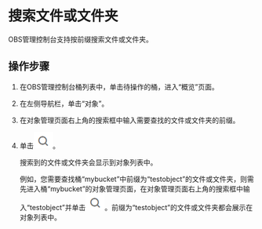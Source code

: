 # 搜索文件或文件夹<a name="zh-cn_topic_0046953006"></a>

OBS管理控制台支持按前缀搜索文件或文件夹。

## 操作步骤<a name="section822618164222"></a>

1.  在OBS管理控制台桶列表中，单击待操作的桶，进入“概览”页面。
2.  在左侧导航栏，单击“对象”。
3.  在对象管理页面右上角的搜索框中输入需要查找的文件或文件夹的前缀。
4.  单击![](figures/icon-search-1.png)。

    搜索到的文件或文件夹会显示到对象列表中。

    例如，您需要查找桶“mybucket”中前缀为“testobject”的文件或文件夹，则需先进入桶“mybucket”的对象管理页面，在对象管理页面右上角的搜索框中输入“testobject”并单击![](figures/icon-search-2.png)。前缀为“testobject”的文件或文件夹都会展示在对象列表中。


